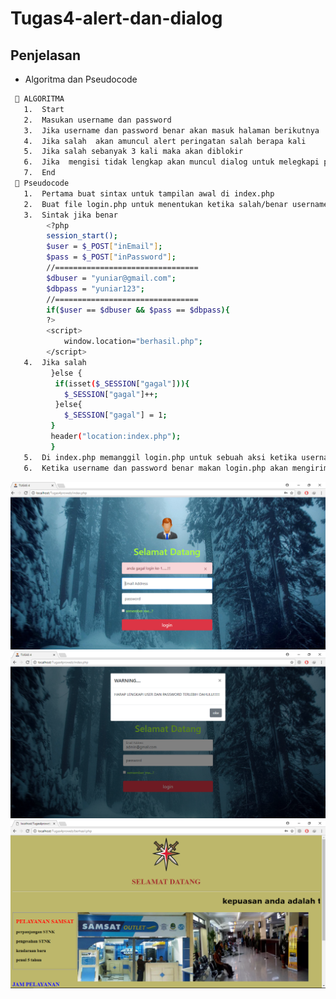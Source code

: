 # Tugas4-alert-dan-dialog
## Penjelasan
- Algoritma dan Pseudocode
 ```sh
  	ALGORITMA
    1.	Start
    2.	Masukan username dan password
    3.	Jika username dan password benar akan masuk halaman berikutnya
    4.	Jika salah  akan amuncul alert peringatan salah berapa kali
    5.	Jika salah sebanyak 3 kali maka akan diblokir
    6.	Jika  mengisi tidak lengkap akan muncul dialog untuk melegkapi password atau username
    7.	End
  	Pseudocode
    1.	Pertama buat sintax untuk tampilan awal di index.php
    2.	Buat file login.php untuk menentukan ketika salah/benar username dan pasword
    3.	Sintak jika benar
         <?php
         session_start();
         $user = $_POST["inEmail"];
         $pass = $_POST["inPassword"];
         //================================
         $dbuser = "yuniar@gmail.com";
         $dbpass = "yuniar123";
         //================================
         if($user == $dbuser && $pass == $dbpass){
         ?>
         <script>
             window.location="berhasil.php";
         </script>
    4.	Jika salah 
          }else {
           if(isset($_SESSION["gagal"])){
             $_SESSION["gagal"]++;
           }else{
             $_SESSION["gagal"] = 1;
          } 
          header("location:index.php");
          }
    5.	Di index.php memanggil login.php untuk sebuah aksi ketika username dan password benar
    6.	Ketika username dan password benar makan login.php akan mengirimkan ke berhasil.php

 ```
![salah](https://github.com/YuniarSetiawan/Tugas4-alert-dan-dialog/blob/master/user%20dan%20pass%20salah.PNG)
![belum lengkap](https://github.com/YuniarSetiawan/Tugas4-alert-dan-dialog/blob/master/belum%20lengkap.PNG)
![berhasil](https://github.com/YuniarSetiawan/Tugas4-alert-dan-dialog/blob/master/berhasil.PNG)
